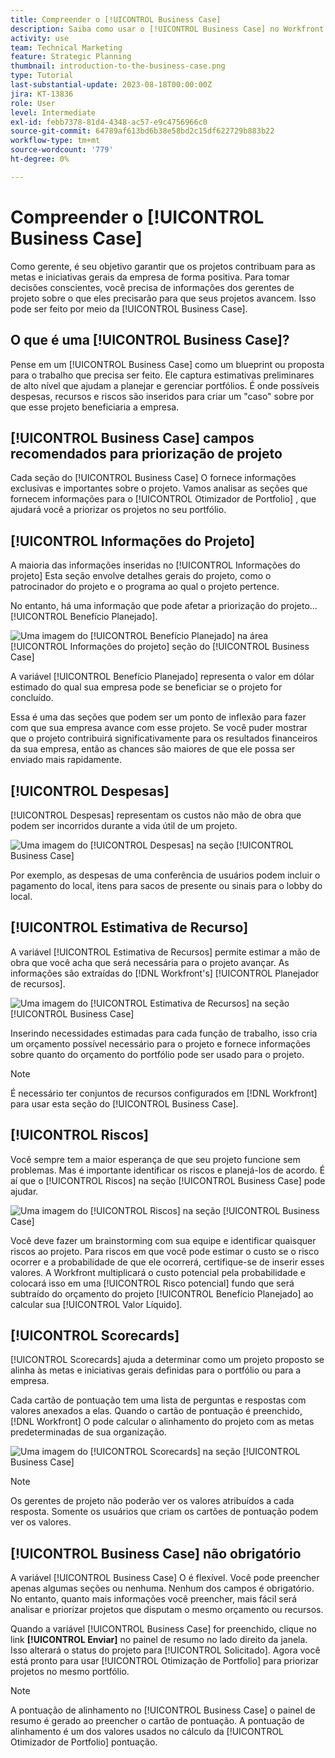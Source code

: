 ```yaml
---
title: Compreender o [!UICONTROL Business Case]
description: Saiba como usar o [!UICONTROL Business Case] no Workfront para avaliar projetos solicitados e compará-los com outros projetos em seu portfólio.
activity: use
team: Technical Marketing
feature: Strategic Planning
thumbnail: introduction-to-the-business-case.png
type: Tutorial
last-substantial-update: 2023-08-18T00:00:00Z
jira: KT-13836
role: User
level: Intermediate
exl-id: febb7378-81d4-4348-ac57-e9c4756966c0
source-git-commit: 64789af613bd6b38e58bd2c15df622729b883b22
workflow-type: tm+mt
source-wordcount: '779'
ht-degree: 0%

---
```


# Compreender o [!UICONTROL Business Case]

Como gerente, é seu objetivo garantir que os projetos contribuam para as metas e iniciativas gerais da empresa de forma positiva. Para tomar decisões conscientes, você precisa de informações dos gerentes de projeto sobre o que eles precisarão para que seus projetos avancem. Isso pode ser feito por meio da [!UICONTROL Business Case].

## O que é uma [!UICONTROL Business Case]?

Pense em um [!UICONTROL Business Case] como um blueprint ou proposta para o trabalho que precisa ser feito. Ele captura estimativas preliminares de alto nível que ajudam a planejar e gerenciar portfólios. É onde possíveis despesas, recursos e riscos são inseridos para criar um &quot;caso&quot; sobre por que esse projeto beneficiaria a empresa.

## [!UICONTROL Business Case] campos recomendados para priorização de projeto

Cada seção do [!UICONTROL Business Case] O fornece informações exclusivas e importantes sobre o projeto. Vamos analisar as seções que fornecem informações para o [!UICONTROL Otimizador de Portfolio] , que ajudará você a priorizar os projetos no seu portfólio.

## [!UICONTROL Informações do Projeto]

A maioria das informações inseridas no [!UICONTROL Informações do projeto] Esta seção envolve detalhes gerais do projeto, como o patrocinador do projeto e o programa ao qual o projeto pertence.

No entanto, há uma informação que pode afetar a priorização do projeto...[!UICONTROL Benefício Planejado].

![Uma imagem do [!UICONTROL Benefício Planejado] na área [!UICONTROL Informações do projeto] seção do [!UICONTROL Business Case]](assets/05-portfolio-management4.png)

A variável [!UICONTROL Benefício Planejado] representa o valor em dólar estimado do qual sua empresa pode se beneficiar se o projeto for concluído.

Essa é uma das seções que podem ser um ponto de inflexão para fazer com que sua empresa avance com esse projeto. Se você puder mostrar que o projeto contribuirá significativamente para os resultados financeiros da sua empresa, então as chances são maiores de que ele possa ser enviado mais rapidamente.

## [!UICONTROL Despesas]

[!UICONTROL Despesas] representam os custos não mão de obra que podem ser incorridos durante a vida útil de um projeto.

![Uma imagem do [!UICONTROL Despesas] na seção [!UICONTROL Business Case]](assets/06-portfolio-management5.png)

Por exemplo, as despesas de uma conferência de usuários podem incluir o pagamento do local, itens para sacos de presente ou sinais para o lobby do local.

## [!UICONTROL Estimativa de Recurso]

A variável [!UICONTROL Estimativa de Recursos] permite estimar a mão de obra que você acha que será necessária para o projeto avançar. As informações são extraídas do [!DNL Workfront's] [!UICONTROL Planejador de recursos].

![Uma imagem do [!UICONTROL Estimativa de Recursos] na seção [!UICONTROL Business Case]](assets/07-portfolio-management6.png)

Inserindo necessidades estimadas para cada função de trabalho, isso cria um orçamento possível necessário para o projeto e fornece informações sobre quanto do orçamento do portfólio pode ser usado para o projeto.

>[!NOTE]
>
>É necessário ter conjuntos de recursos configurados em [!DNL Workfront] para usar esta seção do [!UICONTROL Business Case].

## [!UICONTROL Riscos]

Você sempre tem a maior esperança de que seu projeto funcione sem problemas. Mas é importante identificar os riscos e planejá-los de acordo. É aí que o [!UICONTROL Riscos] na seção [!UICONTROL Business Case] pode ajudar.

![Uma imagem do [!UICONTROL Riscos] na seção [!UICONTROL Business Case]](assets/08-portfolio-management7.png)

Você deve fazer um brainstorming com sua equipe e identificar quaisquer riscos ao projeto. Para riscos em que você pode estimar o custo se o risco ocorrer e a probabilidade de que ele ocorrerá, certifique-se de inserir esses valores. A Workfront multiplicará o custo potencial pela probabilidade e colocará isso em uma [!UICONTROL Risco potencial] fundo que será subtraído do orçamento do projeto [!UICONTROL Benefício Planejado] ao calcular sua [!UICONTROL Valor Líquido].

## [!UICONTROL Scorecards]

[!UICONTROL Scorecards] ajuda a determinar como um projeto proposto se alinha às metas e iniciativas gerais definidas para o portfólio ou para a empresa.

Cada cartão de pontuação tem uma lista de perguntas e respostas com valores anexados a elas. Quando o cartão de pontuação é preenchido, [!DNL Workfront] O pode calcular o alinhamento do projeto com as metas predeterminadas de sua organização.

![Uma imagem do [!UICONTROL Scorecards] na seção [!UICONTROL Business Case]](assets/09-portfolio-management8.png)

>[!NOTE]
>
>Os gerentes de projeto não poderão ver os valores atribuídos a cada resposta. Somente os usuários que criam os cartões de pontuação podem ver os valores.

## [!UICONTROL Business Case] não obrigatório

A variável [!UICONTROL Business Case] O é flexível. Você pode preencher apenas algumas seções ou nenhuma. Nenhum dos campos é obrigatório. No entanto, quanto mais informações você preencher, mais fácil será analisar e priorizar projetos que disputam o mesmo orçamento ou recursos.

Quando a variável [!UICONTROL Business Case] for preenchido, clique no link **[!UICONTROL Enviar]** no painel de resumo no lado direito da janela. Isso alterará o status do projeto para [!UICONTROL Solicitado]. Agora você está pronto para usar [!UICONTROL Otimização de Portfolio] para priorizar projetos no mesmo portfólio.

>[!NOTE]
>
>A pontuação de alinhamento no [!UICONTROL Business Case] o painel de resumo é gerado ao preencher o cartão de pontuação. A pontuação de alinhamento é um dos valores usados no cálculo da [!UICONTROL Otimizador de Portfolio] pontuação.

<!-- 
Learn more graphic and links to documentation articles
* Overview of areas of the business case 
* Create a business case for a project   
* Create a scorecard 
* Apply a scorecard to a project and generate an alignment score 
-->
